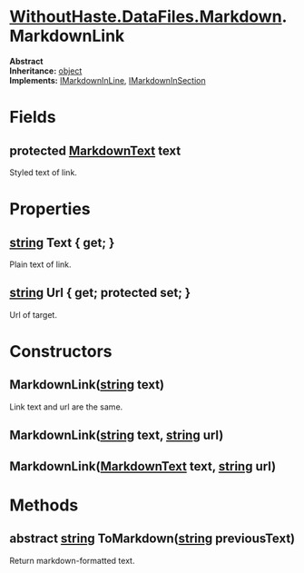 # [WithoutHaste.DataFiles.Markdown](TableOfContents.WithoutHaste.DataFiles.Markdown.md).MarkdownLink

**Abstract**  
**Inheritance:** [object](https://docs.microsoft.com/en-us/dotnet/api/system.object)  
**Implements:** [IMarkdownInLine](WithoutHaste.DataFiles.Markdown.IMarkdownInLine.md), [IMarkdownInSection](WithoutHaste.DataFiles.Markdown.IMarkdownInSection.md)  

# Fields

## protected [MarkdownText](WithoutHaste.DataFiles.Markdown.MarkdownText.md) text

Styled text of link.  

# Properties

## [string](https://docs.microsoft.com/en-us/dotnet/api/system.string) Text { get; }

Plain text of link.  

## [string](https://docs.microsoft.com/en-us/dotnet/api/system.string) Url { get; protected set; }

Url of target.  

# Constructors

## MarkdownLink([string](https://docs.microsoft.com/en-us/dotnet/api/system.string) text)

Link text and url are the same.  

## MarkdownLink([string](https://docs.microsoft.com/en-us/dotnet/api/system.string) text, [string](https://docs.microsoft.com/en-us/dotnet/api/system.string) url)

## MarkdownLink([MarkdownText](WithoutHaste.DataFiles.Markdown.MarkdownText.md) text, [string](https://docs.microsoft.com/en-us/dotnet/api/system.string) url)

# Methods

## abstract [string](https://docs.microsoft.com/en-us/dotnet/api/system.string) ToMarkdown([string](https://docs.microsoft.com/en-us/dotnet/api/system.string) previousText)

Return markdown-formatted text.  

